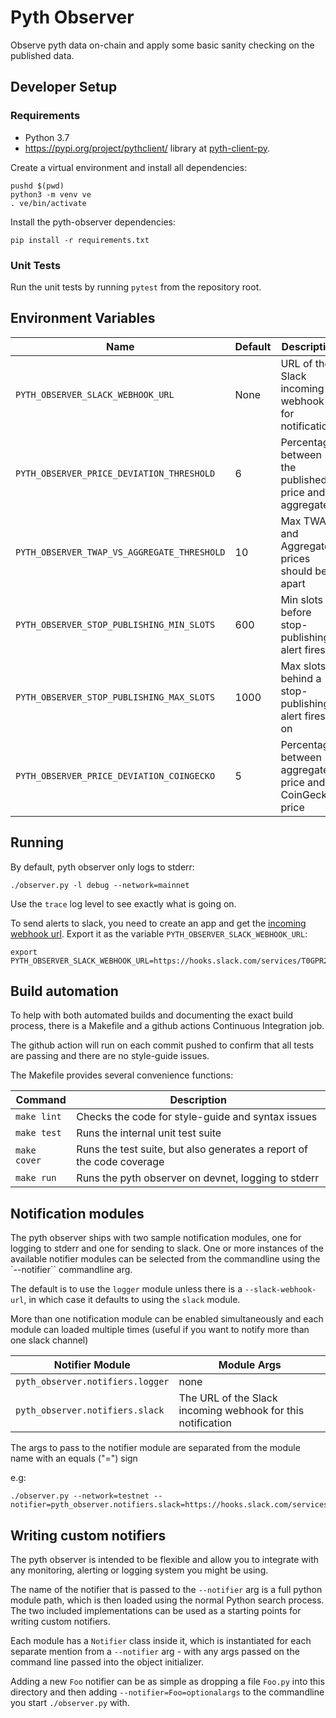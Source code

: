 # Pyth Observer

Observe pyth data on-chain and apply some basic sanity checking on the
published data.

## Developer Setup

### Requirements
- Python 3.7
- https://pypi.org/project/pythclient/ library at [pyth-client-py](https://github.com/pyth-network/pyth-client-py).

Create a virtual environment and install all dependencies:

    pushd $(pwd)
    python3 -m venv ve
    . ve/bin/activate

Install the pyth-observer dependencies:

```shell
pip install -r requirements.txt
```

### Unit Tests

Run the unit tests by running `pytest` from the repository root.

## Environment Variables

| **Name**                                    | **Default** | **Description**                                        |
| ------------------------------------------- | ----------- | ------------------------------------------------------ |
| `PYTH_OBSERVER_SLACK_WEBHOOK_URL`           | None        | URL of the Slack incoming webhook for notifications    |
| `PYTH_OBSERVER_PRICE_DEVIATION_THRESHOLD`   | 6           | Percentage between the published price and aggregate   |
| `PYTH_OBSERVER_TWAP_VS_AGGREGATE_THRESHOLD` | 10          | Max TWAP and Aggregate prices should be apart          |
| `PYTH_OBSERVER_STOP_PUBLISHING_MIN_SLOTS`   | 600         | Min slots before stop-publishing alert fires           |
| `PYTH_OBSERVER_STOP_PUBLISHING_MAX_SLOTS`   | 1000        | Max slots behind a stop-publishing alert fires on      |
| `PYTH_OBSERVER_PRICE_DEVIATION_COINGECKO`   | 5           | Percentage between aggregate price and CoinGecko price |

## Running

By default, pyth observer only logs to stderr:

```shell
./observer.py -l debug --network=mainnet
```

Use the `trace` log level to see exactly what is going on.

To send alerts to slack, you need to create an app and get the [incoming webhook url](https://api.slack.com/messaging/webhooks). Export it as the variable `PYTH_OBSERVER_SLACK_WEBHOOK_URL`:

```shell
export PYTH_OBSERVER_SLACK_WEBHOOK_URL=https://hooks.slack.com/services/T0GPR2P4K/B02J164R5MF/XYZ123LMAOZOMGBBQWTF
```

## Build automation

To help with both automated builds and documenting the exact build process,
there is a Makefile and a github actions Continuous Integration job.

The github action will run on each commit pushed to confirm that all tests
are passing and there are no style-guide issues.

The Makefile provides several convenience functions:

| **Command**   | **Description**                                            |
| ------------- | ---------------------------------------------------------- |
| `make lint`   | Checks the code for style-guide and syntax issues          |
| `make test`   | Runs the internal unit test suite                          |
| `make cover`  | Runs the test suite, but also generates a report of the code coverage |
| `make run`    | Runs the pyth observer on devnet, logging to stderr        |

## Notification modules

The pyth observer ships with two sample notification modules, one for logging
to stderr and one for sending to slack.  One or more instances of the
available notifier modules can be selected from the commandline using the
`--notifier`` commandline arg.

The default is to use the `logger` module unless there is a
`--slack-webhook-url`, in which case it defaults to using the `slack` module.

More than one notification module can be enabled simultaneously and each
module can loaded multiple times (useful if you want to notify more than one
slack channel)

| **Notifier Module**               | **Module Args**                                             |
| --------------------------------- | ----------------------------------------------------------- |
| `pyth_observer.notifiers.logger`  | none                                                        |
| `pyth_observer.notifiers.slack`   | The URL of the Slack incoming webhook for this notification |

The args to pass to the notifier module are separated from the module name with
an equals ("=") sign

e.g:
```shell
./observer.py --network=testnet --notifier=pyth_observer.notifiers.slack=https://hooks.slack.com/services/T0GPR2P4K/B02J164R5MF/XYZ123LMAOZOMGBBQWTF
```

## Writing custom notifiers

The pyth observer is intended to be flexible and allow you to integrate with
any monitoring, alerting or logging system you might be using.

The name of the notifier that is passed to the ``--notifier`` arg is a full
python module path, which is then loaded using the normal Python search
process.  The two included implementations can be used as a starting points
for writing custom notifiers.

Each module has a `Notifier` class inside it, which is instantiated for each
separate mention from a ``--notifier`` arg - with any args passed on the
command line passed into the object initializer.

Adding a new `Foo` notifier can be as simple as dropping a file ``Foo.py``
into this directory and then adding ``--notifier=Foo=optionalargs`` to the
commandline you start ``./observer.py`` with.
